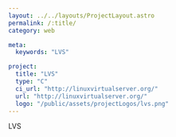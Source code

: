 ```yaml
---
layout: ../../layouts/ProjectLayout.astro
permalink: /:title/
category: web

meta:
  keywords: "LVS"

project:
  title: "LVS"
  type: "C"
  ci_url: "http://linuxvirtualserver.org/"
  url: "http://linuxvirtualserver.org/"
  logo: "/public/assets/projectLogos/lvs.png"
---
```


<p>LVS</p>
